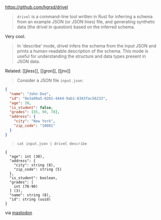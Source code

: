https://github.com/hgrsd/drivel

> `drivel` is a command-line tool written in Rust for inferring a schema from an example JSON (or JSON lines) file, and generating synthetic data (the drivel in question) based on the inferred schema.

Very cool.

> In 'describe' mode, drivel infers the schema from the input JSON and prints a human-readable description of the schema. This mode is useful for understanding the structure and data types present in JSON data.

Related: [[jless]], [[gron]], [[jnv]]

> Consider a JSON file `input.json`:

```json
{
  "name": "John Doe",
  "id": "0e3a99a5-0201-4444-9ab1-8343fac56233",
  "age": 30,
  "is_student": false,
  "grades": [85, 90, 78],
  "address": {
    "city": "New York",
    "zip_code": "10001"
  }
}
```

> `cat input.json | drivel describe`

```
{
  "age": int (30),
  "address": {
    "city": string (8),
    "zip_code": string (5)
  },
  "is_student": boolean,
  "grades": [
    int (78-90)
  ] (3),
  "name": string (8),
  "id": string (uuid)
}
```

via [mastodon](https://hachyderm.io/@hgrsd/112196338504223975)